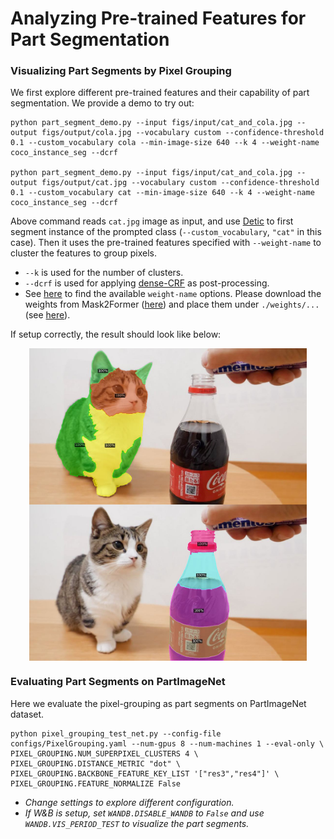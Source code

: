 # Analyzing Pre-trained Features for Part Segmentation


### Visualizing Part Segments by Pixel Grouping
We first explore different pre-trained features and their capability of part segmentation. We provide a demo to try out:

```
python part_segment_demo.py --input figs/input/cat_and_cola.jpg --output figs/output/cola.jpg --vocabulary custom --confidence-threshold 0.1 --custom_vocabulary cola --min-image-size 640 --k 4 --weight-name coco_instance_seg --dcrf

python part_segment_demo.py --input figs/input/cat_and_cola.jpg --output figs/output/cat.jpg --vocabulary custom --confidence-threshold 0.1 --custom_vocabulary cat --min-image-size 640 --k 4 --weight-name coco_instance_seg --dcrf 
```
Above command reads `cat.jpg` image as input, and use [Detic](https://github.com/facebookresearch/Detic/tree/main) to first segment instance of the prompted class (`--custom_vocabulary`, `"cat"` in this case). Then it uses the pre-trained features specified with `--weight-name` to cluster the features to group pixels. 
- `--k` is used for the number of clusters.
- `--dcrf` is used for applying [dense-CRF](https://github.com/lucasb-eyer/pydensecrf) as post-processing. 
- See [here](https://github.com/facebookresearch/PartDistillation/part_segment_demo.py#L34) to find the available `weight-name` options. Please download the weights from Mask2Former ([here](https://github.com/facebookresearch/Mask2Former/blob/main/MODEL_ZOO.md)) and place them under `./weights/...` (see [here](./WEIGHTS.md)). 

If setup correctly, the result should look like below:

<p align="center"> 
    <img src='../figs/output/part_segment/cat.jpg' align="center" height="250px"> 
    <img src='../figs/output/part_segment/cola.jpg' align="center" height="250px">
 </p>



### Evaluating Part Segments on PartImageNet
Here we evaluate the pixel-grouping as part segments on PartImageNet dataset. 

```
python pixel_grouping_test_net.py --config-file configs/PixelGrouping.yaml --num-gpus 8 --num-machines 1 --eval-only \
PIXEL_GROUPING.NUM_SUPERPIXEL_CLUSTERS 4 \
PIXEL_GROUPING.DISTANCE_METRIC "dot" \
PIXEL_GROUPING.BACKBONE_FEATURE_KEY_LIST '["res3","res4"]' \
PIXEL_GROUPING.FEATURE_NORMALIZE False 
```
- *Change settings to explore different configuration.*
- *If W&B is setup, set `WANDB.DISABLE_WANDB` to `False` and use `WANDB.VIS_PERIOD_TEST` to visualize the part segments.*